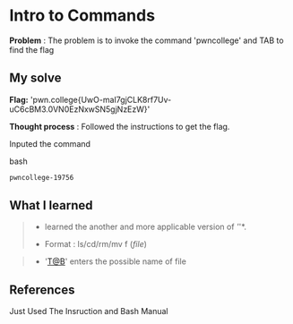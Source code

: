 

# Intro to Commands 

**Problem** : The problem is to invoke  the command 'pwncollege' and TAB to find the flag

## My solve

**Flag:** 'pwn.college{UwO-maI7gjCLK8rf7Uv-uC6cBM3.0VN0EzNxwSN5gjNzEzW}'


**Thought process** :   Followed the instructions  to get the flag.

Inputed the command


bash
```bash
pwncollege-19756
```


## What I learned
>* learned the another and more applicable version of *'*'*.
>
>
>* Format : ls/cd/rm/mv  f<TAB>    (*file*)
>
>

> * '<T@B>' enters the possible name of file  

## References
Just Used The Insruction and Bash Manual
